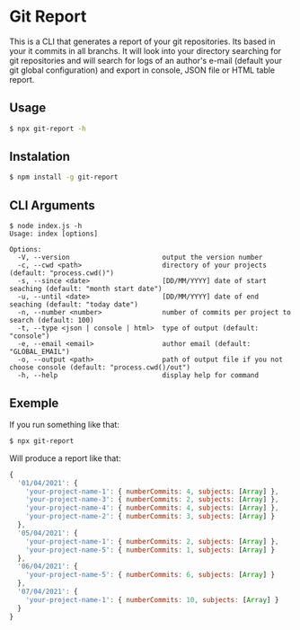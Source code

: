 # Git Report

This is a CLI that generates a report of your git repositories. Its based in your it commits in all branchs. It will look into your directory searching for git repositories and will search for logs of an author's e-mail (default your git global configuration) and export in console, JSON file or HTML table report.

## Usage

```bash
$ npx git-report -h
```

## Instalation

```bash
$ npm install -g git-report
```

## CLI Arguments

```
$ node index.js -h
Usage: index [options]

Options:
  -V, --version                       output the version number
  -c, --cwd <path>                    directory of your projects (default: "process.cwd()")
  -s, --since <date>                  [DD/MM/YYYY] date of start seaching (default: "month start date")
  -u, --until <date>                  [DD/MM/YYYY] date of end seaching (default: "today date")
  -n, --number <number>               number of commits per project to search (default: 100)
  -t, --type <json | console | html>  type of output (default: "console")
  -e, --email <email>                 author email (default: "GLOBAL_EMAIL")
  -o, --output <path>                 path of output file if you not choose console (default: "process.cwd()/out")
  -h, --help                          display help for command

```

## Exemple

If you run something like that:
```bash
$ npx git-report
```

Will produce a report like that:
```javascript
{
  '01/04/2021': {
    'your-project-name-1': { numberCommits: 4, subjects: [Array] },
    'your-project-name-3': { numberCommits: 2, subjects: [Array] },
    'your-project-name-4': { numberCommits: 4, subjects: [Array] },
    'your-project-name-2': { numberCommits: 3, subjects: [Array] }
  },
  '05/04/2021': {
    'your-project-name-1': { numberCommits: 2, subjects: [Array] },
    'your-project-name-5': { numberCommits: 1, subjects: [Array] }
  },
  '06/04/2021': {
    'your-project-name-5': { numberCommits: 6, subjects: [Array] }
  },
  '07/04/2021': {
    'your-project-name-1': { numberCommits: 10, subjects: [Array] }
  }
}

```
